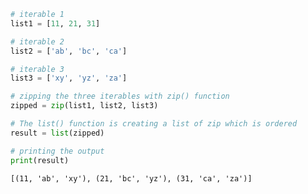 ```python
# iterable 1 
list1 = [11, 21, 31]

# iterable 2 
list2 = ['ab', 'bc', 'ca']

# iterable 3 
list3 = ['xy', 'yz', 'za']

# zipping the three iterables with zip() function 
zipped = zip(list1, list2, list3)

# The list() function is creating a list of zip which is ordered 
result = list(zipped)

# printing the output
print(result)

```

    [(11, 'ab', 'xy'), (21, 'bc', 'yz'), (31, 'ca', 'za')]
    


```python

```


```python

```
